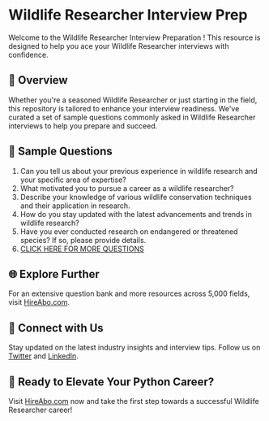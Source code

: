 # Wildlife Researcher Interview Prep

Welcome to the Wildlife Researcher Interview Preparation ! This resource is designed to help you ace your Wildlife Researcher interviews with confidence.

## 🚀 Overview

Whether you're a seasoned Wildlife Researcher or just starting in the field, this repository is tailored to enhance your interview readiness. We've curated a set of sample questions commonly asked in Wildlife Researcher interviews to help you prepare and succeed.

## 📝 Sample Questions

1. Can you tell us about your previous experience in wildlife research and your specific area of expertise?
2. What motivated you to pursue a career as a wildlife researcher?
3. Describe your knowledge of various wildlife conservation techniques and their application in research.
4. How do you stay updated with the latest advancements and trends in wildlife research?
5. Have you ever conducted research on endangered or threatened species? If so, please provide details.
6. [CLICK HERE FOR MORE QUESTIONS](https://hireabo.com/job/24_2_39/Wildlife%20Researcher)

## 🌐 Explore Further

For an extensive question bank and more resources across 5,000 fields, visit [HireAbo.com](https://www.hireabo.com).

## 📱 Connect with Us

Stay updated on the latest industry insights and interview tips. Follow us on [Twitter](https://twitter.com/hireabo) and [LinkedIn](https://www.linkedin.com/in/hire-abo-3609972a8/).

## 🚀 Ready to Elevate Your Python Career?

Visit [HireAbo.com](https://www.hireabo.com) now and take the first step towards a successful Wildlife Researcher career!
